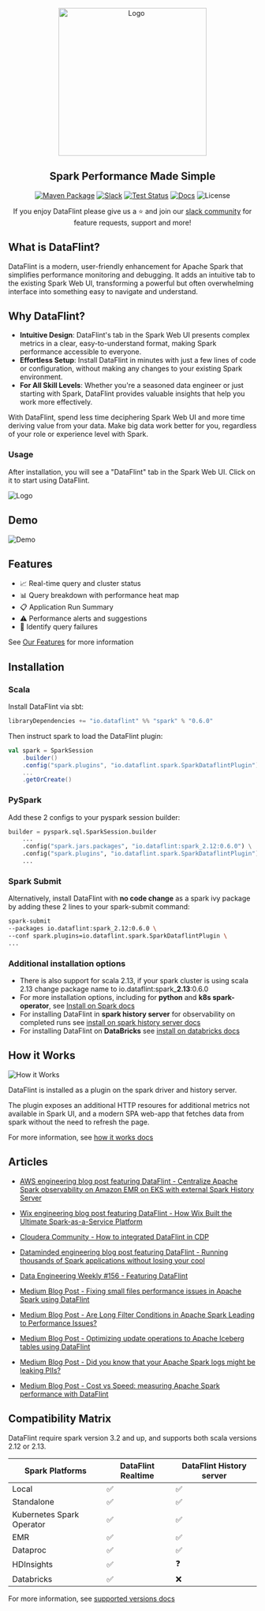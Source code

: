 <p align="center">
<img alt="Logo" src="documentation/resources/logo.png" height="300">
</p>

<h2 align="center">
 Spark Performance Made Simple
</h2>

<div align="center">

[![Maven Package](https://maven-badges.herokuapp.com/maven-central/io.dataflint/spark_2.12/badge.svg)](https://maven-badges.herokuapp.com/maven-central/io.dataflint/spark_2.12)
[![Slack](https://img.shields.io/badge/Slack-Join%20Us-purple)](https://join.slack.com/t/dataflint/shared_invite/zt-28sr3r3pf-Td_mLx~0Ss6D1t0EJb8CNA)
[![Test Status](https://github.com/dataflint/spark/actions/workflows/ci.yml/badge.svg)](https://github.com/your_username/your_repo/actions/workflows/tests.yml)
[![Docs](https://img.shields.io/badge/Docs-Read%20the%20Docs-blue)](https://dataflint.gitbook.io/dataflint-for-spark/)
![License](https://img.shields.io/badge/License-Apache%202.0-orange)

If you enjoy DataFlint please give us a ⭐️ and join our [slack community](https://join.slack.com/t/dataflint/shared_invite/zt-28sr3r3pf-Td_mLx~0Ss6D1t0EJb8CNA) for feature requests, support and more!

</div>

## What is DataFlint?

DataFlint is a modern, user-friendly enhancement for Apache Spark that simplifies performance monitoring and debugging. It adds an intuitive tab to the existing Spark Web UI, transforming a powerful but often overwhelming interface into something easy to navigate and understand.

## Why DataFlint?

- **Intuitive Design**: DataFlint's tab in the Spark Web UI presents complex metrics in a clear, easy-to-understand format, making Spark performance accessible to everyone.
- **Effortless Setup**: Install DataFlint in minutes with just a few lines of code or configuration, without making any changes to your existing Spark environment.
- **For All Skill Levels**: Whether you're a seasoned data engineer or just starting with Spark, DataFlint provides valuable insights that help you work more effectively.

With DataFlint, spend less time deciphering Spark Web UI and more time deriving value from your data. Make big data work better for you, regardless of your role or experience level with Spark.



### Usage

After installation, you will see a "DataFlint" tab in the Spark Web UI. Click on it to start using DataFlint.

<img alt="Logo" src="documentation/resources/usage.png">

## Demo

![Demo](documentation/resources/demo.gif)

## Features

- 📈 Real-time query and cluster status
- 📊 Query breakdown with performance heat map
- 📋 Application Run Summary
- ⚠️ Performance alerts and suggestions
- 👀 Identify query failures

See [Our Features](https://dataflint.gitbook.io/dataflint-for-spark/overview/our-features) for more information

## Installation

### Scala

Install DataFlint via sbt:
```sbt
libraryDependencies += "io.dataflint" %% "spark" % "0.6.0"
```

Then instruct spark to load the DataFlint plugin:
```scala
val spark = SparkSession
    .builder()
    .config("spark.plugins", "io.dataflint.spark.SparkDataflintPlugin")
    ...
    .getOrCreate()
```

### PySpark
Add these 2 configs to your pyspark session builder:

```python
builder = pyspark.sql.SparkSession.builder
    ...
    .config("spark.jars.packages", "io.dataflint:spark_2.12:0.6.0") \
    .config("spark.plugins", "io.dataflint.spark.SparkDataflintPlugin") \
    ...
```

### Spark Submit

Alternatively, install DataFlint with **no code change** as a spark ivy package by adding these 2 lines to your spark-submit command:

```bash
spark-submit
--packages io.dataflint:spark_2.12:0.6.0 \
--conf spark.plugins=io.dataflint.spark.SparkDataflintPlugin \
...
```

### Additional installation options

* There is also support for scala 2.13, if your spark cluster is using scala 2.13 change package name to io.dataflint:spark_**2.13**:0.6.0
* For more installation options, including for **python** and **k8s spark-operator**, see [Install on Spark docs](https://dataflint.gitbook.io/dataflint-for-spark/getting-started/install-on-spark)
* For installing DataFlint in **spark history server** for observability on completed runs see [install on spark history server docs](https://dataflint.gitbook.io/dataflint-for-spark/getting-started/install-on-spark-history-server)
* For installing DataFlint on **DataBricks** see [install on databricks docs](https://dataflint.gitbook.io/dataflint-for-spark/getting-started/install-on-databricks)

## How it Works

![How it Works](documentation/resources/howitworks.png)

DataFlint is installed as a plugin on the spark driver and history server.

The plugin exposes an additional HTTP resoures for additional metrics not available in Spark UI, and a modern SPA web-app that fetches data from spark without the need to refresh the page.

For more information, see [how it works docs](https://dataflint.gitbook.io/dataflint-for-spark/overview/how-it-works)

## Articles

*  [AWS engineering blog post featuring DataFlint - Centralize Apache Spark observability on Amazon EMR on EKS with external Spark History Server](https://aws.amazon.com/blogs/big-data/centralize-apache-spark-observability-on-amazon-emr-on-eks-with-external-spark-history-server/)

*  [Wix engineering blog post featuring DataFlint - How Wix Built the Ultimate Spark-as-a-Service Platform](https://www.wix.engineering/post/how-wix-built-the-ultimate-spark-as-a-service-platform-part1)

*  [Cloudera Community - How to integrated DataFlint in CDP](https://community.cloudera.com/t5/Community-Articles/How-to-integrated-DataFlint-in-CDP/ta-p/383681)

*  [Dataminded engineering blog post featuring DataFlint - Running thousands of Spark applications without losing your cool](https://medium.com/datamindedbe/running-thousands-of-spark-applications-without-losing-your-cool-969208a2d655)

*  [Data Engineering Weekly #156 - Featuring DataFlint](https://www.dataengineeringweekly.com/p/data-engineering-weekly-156)

*  [Medium Blog Post - Fixing small files performance issues in Apache Spark using DataFlint](https://medium.com/@menishmueli/fixing-small-files-performance-issues-in-apache-spark-using-dataflint-49ffe3eb755f)

*  [Medium Blog Post - Are Long Filter Conditions in Apache Spark Leading to Performance Issues?](https://medium.com/@menishmueli/are-long-filter-conditions-in-apache-spark-leading-to-performance-issues-0b5bc6c0f94a)

*  [Medium Blog Post - Optimizing update operations to Apache Iceberg tables using DataFlint](https://medium.com/dev-genius/optimizing-update-operations-to-apache-iceberg-tables-using-dataflint-e4e372e75b8a)

*  [Medium Blog Post - Did you know that your Apache Spark logs might be leaking PIIs?](https://medium.com/system-weakness/did-you-know-that-your-apache-spark-logs-might-be-leaking-piis-06f2a0e8a82c)

*  [Medium Blog Post - Cost vs Speed: measuring Apache Spark performance with DataFlint](https://medium.com/@menishmueli/cost-vs-speed-measuring-apache-spark-performance-with-dataflint-c5f909ebe229)


## Compatibility Matrix

DataFlint require spark version 3.2 and up, and supports both scala versions 2.12 or 2.13. 


| Spark Platforms           | DataFlint Realtime  | DataFlint History server |
|---------------------------|---------------------|--------------------------|
| Local                     |       ✅            |           ✅             |
| Standalone                |       ✅            |           ✅             |
| Kubernetes Spark Operator |       ✅            |           ✅             |
| EMR                       |       ✅            |           ✅             |
| Dataproc                  |       ✅            |           ✅             |
| HDInsights                |       ✅            |           ❓             |
| Databricks                |       ✅            |           ❌             |

For more information, see [supported versions docs](https://dataflint.gitbook.io/dataflint-for-spark/overview/supported-versions)